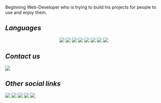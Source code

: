 Beginning Web-Developer who is trying to build his projects for people to use and enjoy them.

## *Languages*
<div align="center">
<!-- C# --> <img src="https://img.shields.io/badge/-C Sharp-0066FF?style=for-the-badge&labelColor=black&logo=sharp&logoColor=0066FF">
<!-- JavaScript --> <img src="https://img.shields.io/badge/-JavaScript-F7DF1E?style=for-the-badge&labelColor=black&logo=javascript&logoColor=F7DF1E">
<!-- React --> <img src="https://img.shields.io/badge/-React-61DBFB?style=for-the-badge&labelColor=black&logo=react&logoColor=61DBFB">
<!-- HTML --> <img src="https://img.shields.io/badge/-HTML-E34F26?style=for-the-badge&labelColor=black&logo=html5&logoColor=E34F26">
<!-- CSS --> <img src="https://img.shields.io/badge/-CSS-663399?style=for-the-badge&labelColor=black&logo=css&logoColor=663399">
<!-- SCSS --> <img src="https://img.shields.io/badge/-SASS/SCSS-CC6699?style=for-the-badge&labelColor=black&logo=sass&logoColor=CC6699">
<!-- Ruby --> <img src="https://img.shields.io/badge/-Ruby-CC342D?style=for-the-badge&labelColor=black&logo=ruby&logoColor=CC342D">
<!-- JSON --> <img src="https://img.shields.io/badge/-JSON-5E5C5C?style=for-the-badge&labelColor=black&logo=json&logoColor=white">
  <br>
</div>

## *Contact us*
  <a href="mailto:sevaandreekins@gmail.com"><img src="https://img.shields.io/badge/-Gmail-EA4335?style=for-the-badge&labelColor=black&logo=gmail&logoColor=EA4335"></a>

## *Other social links*
  <a href="https://instagram.com/flytoonkin" target="_blank"><img src="https://img.shields.io/badge/-Instagram-FF0069?style=for-the-badge&labelColor=black&logo=instagram&logoColor=FF0069" target="_blank"></a>
  <a href="https://x.com/drflykins" target="_blank"><img src="https://img.shields.io/badge/-X by Elon Musk-000000?style=for-the-badge&labelColor=black&logo=x&logoColor=white" target="_blank"></a>
  <a href="https://www.twitch.tv/flykins" target="_blank"><img src="https://img.shields.io/badge/-Twitch-9146FF?style=for-the-badge&labelColor=black&logo=Twitch&logoColor=9146FF" target="_blank"></a>
  <a href="https://pinterest.com/" target="_blank"><img src="https://img.shields.io/badge/-Pinterest-BD081C?style=for-the-badge&labelColor=black&logo=pinterest&logoColor=BD081C"></a>
  <a href="https://open.spotify.com/playlist/3Mh50MSqP9MDBtz7RRN1ho?si=1920175e6c6f4043" target="_blank"><img src="https://img.shields.io/badge/-Spotify-1ED760?style=for-the-badge&labelColor=black&logo=spotify&logoColor=1ED760" target="_blank"></a>
